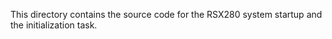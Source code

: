 This directory contains the source code for the RSX280 system startup
and the initialization task.

